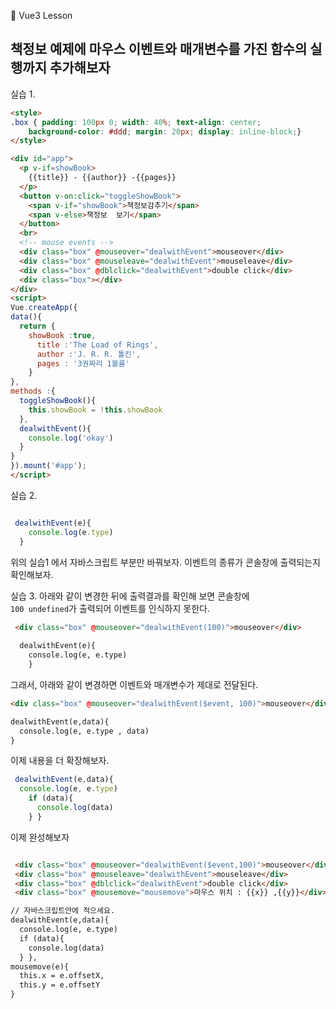 :cactus: Vue3 Lesson 


## 책정보 예제에 마우스 이벤트와 매개변수를 가진 함수의 실행까지 추가해보자

실습 1.
``` html
<style>
.box { padding: 100px 0; width: 40%; text-align: center;
    background-color: #ddd; margin: 20px; display: inline-block;}
</style>

<div id="app">
  <p v-if=showBook>
    {{title}} - {{author}} -{{pages}}
  </p>
  <button v-on:click="toggleShowBook">
    <span v-if="showBook">책정보감추기</span>
    <span v-else>책정보  보기</span>
  </button>
  <br>
  <!-- mouse events -->
  <div class="box" @mouseover="dealwithEvent">mouseover</div>
  <div class="box" @mouseleave="dealwithEvent">mouseleave</div>
  <div class="box" @dblclick="dealwithEvent">double click</div>
  <div class="box"></div> 
</div>
<script>
Vue.createApp({
data(){
  return {
    showBook :true,
      title :'The Load of Rings',
      author :'J. R. R. 톨킨',
      pages : '3권짜리 1볼륨'
    }
},
methods :{
  toggleShowBook(){
    this.showBook = !this.showBook
  },
  dealwithEvent(){
    console.log('okay')
  }
}
}).mount('#app');
</script>

```
실습 2.
```javascript

 dealwithEvent(e){
    console.log(e.type)
  }
```
위의 실습1 에서 자바스크립트 부분만 바꿔보자. 이벤트의 종류가 콘솔창에 출력되는지 확인해보자.

실습 3. 
아래와 같이 변경한 뒤에 출력결과를 확인해 보면 콘솔창에    
``` 100 undefined ```가 출력되어 이벤트를 인식하지 못한다. 
```html
 <div class="box" @mouseover="dealwithEvent(100)">mouseover</div>
 
  dealwithEvent(e){
    console.log(e, e.type)
    }
````
그래서, 아래와 같이 변경하면 이벤트와 매개변수가 제대로 전달된다.
```html
<div class="box" @mouseover="dealwithEvent($event, 100)">mouseover</div>

dealwithEvent(e,data){
  console.log(e, e.type , data)
}
```
이제 내용을 더 확장해보자.  
``` javascript 
 dealwithEvent(e,data){
  console.log(e, e.type)
    if (data){
      console.log(data)
    } }
```
이제 완성해보자    

```html

 <div class="box" @mouseover="dealwithEvent($event,100)">mouseover</div>
 <div class="box" @mouseleave="dealwithEvent">mouseleave</div>
 <div class="box" @dblclick="dealwithEvent">double click</div>
 <div class="box" @mousemove="mousemove">마우스 위치 : {{x}} ,{{y}}</div> 

// 자바스크립트안에 적으세요. 
dealwithEvent(e,data){
  console.log(e, e.type)
  if (data){
    console.log(data)
  } },
mousemove(e){
  this.x = e.offsetX,
  this.y = e.offsetY
}

```



